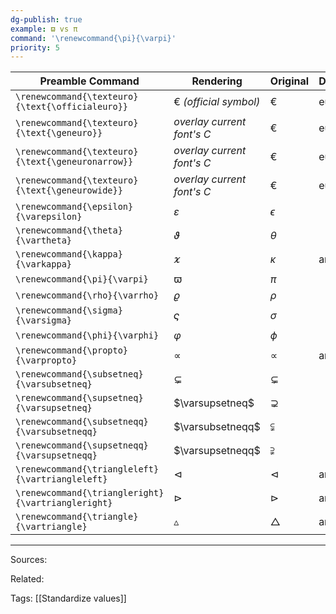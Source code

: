 ```yaml
---
dg-publish: true
example: ϖ vs π
command: '\renewcommand{\pi}{\varpi}'
priority: 5
---
```


| Preamble Command                                   | Rendering                  | Original         | Dependency |
| -------------------------------------------------- | -------------------------- | ---------------- | ---------- |
| `\renewcommand{\texteuro}{\text{\officialeuro}}`   | € _(official symbol)_      | $€$              | eurosym    |
| `\renewcommand{\texteuro}{\text{\geneuro}}`        | _overlay current font's C_ | $€$              | eurosym    |
| `\renewcommand{\texteuro}{\text{\geneuronarrow}}`  | _overlay current font's C_ | $€$              | eurosym    |
| `\renewcommand{\texteuro}{\text{\geneurowide}}`    | _overlay current font's C_ | $€$              | eurosym    |
| `\renewcommand{\epsilon}{\varepsilon}`             | $\varepsilon$              | $\epsilon$       |            |
| `\renewcommand{\theta}{\vartheta}`                 | $\vartheta$                | $\theta$         |            |
| `\renewcommand{\kappa}{\varkappa}`                 | $\varkappa$                | $\kappa$         | amssymb    |
| `\renewcommand{\pi}{\varpi}`                       | $\varpi$                   | $\pi$            |            |
| `\renewcommand{\rho}{\varrho}`                     | $\varrho$                  | $\rho$           |            |
| `\renewcommand{\sigma}{\varsigma}`                 | $\varsigma$                | $\sigma$         |            |
| `\renewcommand{\phi}{\varphi}`                     | $\varphi$                  | $\phi$           |            |
| `\renewcommand{\propto}{\varpropto}`               | $\varpropto$               | $\propto$        | amssymb    |
| `\renewcommand{\subsetneq}{\varsubsetneq}`         | $\varsubsetneq$            | $\subsetneq$     |            |
| `\renewcommand{\supsetneq}{\varsupsetneq}`         | $\varsupsetneq$            | $\supsetneq$     |            |
| `\renewcommand{\subsetneqq}{\varsubsetneqq}`       | $\varsubsetneqq$           | $\subsetneqq$    |            |
| `\renewcommand{\supsetneqq}{\varsupsetneqq}`       | $\varsupsetneqq$           | $\supsetneqq$    |            |
| `\renewcommand{\triangleleft}{\vartriangleleft}`   | $\vartriangleleft$         | $\triangleleft$  | amssymb    |
| `\renewcommand{\triangleright}{\vartriangleright}` | $\vartriangleright$        | $\triangleright$ | amssymb    |
| `\renewcommand{\triangle}{\vartriangle}`           | $\vartriangle$             | $\triangle$      | amssymb    |


---
Sources:

Related:

Tags:
[[Standardize values]]